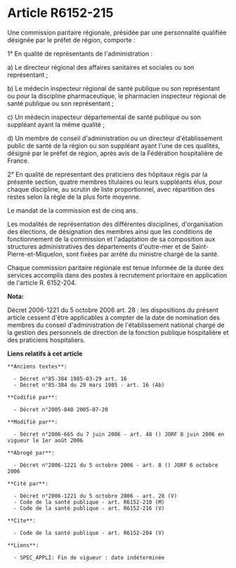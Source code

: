 # Article R6152-215

Une commission paritaire régionale, présidée par une personnalité qualifiée désignée par le préfet de région, comporte : 

1° En qualité de représentants de l'administration : 

a) Le directeur régional des affaires sanitaires et sociales ou son représentant ; 

b) Le médecin inspecteur régional de santé publique ou son représentant ou pour la discipline pharmaceutique, le pharmacien
inspecteur régional de santé publique ou son représentant ; 

c) Un médecin inspecteur départemental de santé publique ou son suppléant ayant la même qualité ; 

d) Un membre de conseil d'administration ou un directeur d'établissement public de santé de la région ou son suppléant ayant
l'une de ces qualités, désigné par le préfet de région, après avis de la Fédération hospitalière de France. 

2° En qualité de représentant des praticiens des hôpitaux régis par la présente section, quatre membres titulaires ou leurs
suppléants élus, pour chaque discipline, au scrutin de liste proportionnel, avec répartition des restes selon la règle de la
plus forte moyenne. 

Le mandat de la commission est de cinq ans. 

Les modalités de représentation des différentes disciplines, d'organisation des élections, de désignation des membres ainsi
que les conditions de fonctionnement de la commission et l'adaptation de sa composition aux structures administratives des
départements d'outre-mer et de Saint-Pierre-et-Miquelon, sont fixées par arrêté du ministre chargé de la santé. 

Chaque commission paritaire régionale est tenue informée de la durée des services accomplis dans des postes à recrutement
prioritaire en application de l'article R. 6152-204.

**Nota:**

Décret 2006-1221 du 5 octobre 2006 art. 28 : les dispositions du présent article cessent d'être applicables à compter de la
date de nomination des membres du conseil d'administration de l'établissement national chargé de la gestion des personnels de
direction de la fonction publique hospitalière et des praticiens hospitaliers.

**Liens relatifs à cet article**

	**Anciens textes**:

	  - Décret n°85-384 1985-03-29 art. 16
	  - Décret n°85-384 du 29 mars 1985 - art. 16 (Ab)

	**Codifié par**:

	  - Décret n°2005-840 2005-07-20

	**Modifié par**:

	  - Décret n°2006-665 du 7 juin 2006 - art. 48 () JORF 8 juin 2006 en vigueur le 1er août 2006

	**Abrogé par**:

	  - Décret n°2006-1221 du 5 octobre 2006 - art. 8 () JORF 6 octobre 2006

	**Cité par**:

	  - Décret n°2006-1221 du 5 octobre 2006 - art. 28 (V)
	  - Code de la santé publique - art. R6152-210 (M)
	  - Code de la santé publique - art. R6152-216 (V)

	**Cite**:

	  - Code de la santé publique - art. R6152-204 (V)

	**Liens**:

	  - SPEC_APPLI: Fin de vigueur : date indéterminée

